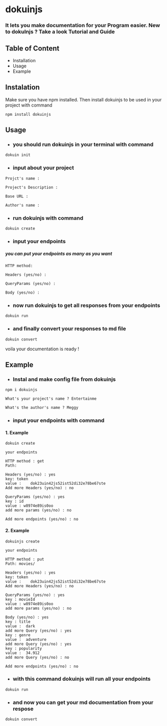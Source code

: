 # dokuinjs
### It lets you make documentation for your Program easier.  New to dokuInjs ? Take a look Tutorial and Guide


## Table of Content
* Installation
* Usage
* Example


## Instalation
Make sure you have npm installed. Then install dokuinjs to be used in your project with command
```shell
npm install dokuinjs
```

## Usage
* ### you should run dokuinjs in your terminal with command ###
```shell
dokuin init
```

* ### input about your project ###

```shell
Projct's name :

Project's Description :

Base URL :

Author's name :
```

* ### run dokuinjs with command ###
```shell
dokuin create
```

* ### input your endpoints
##### you can put your endpoints as many as you want ###
```shell
HTTP method:

Headers (yes/no) :

QueryParams (yes/no) :

Body (yes/no) :
```


* ### now run dokuinjs to get all responses from your endpoints ###
```shell
dokuin run
```

* ### and finally convert your responses to md file ###
```shell
dokuin convert
```

voila your documentation is ready !


## Example
* ### Instal and make config file from dokuinjs ###
```shell
npm i dokuinjs

What's your project's name ? Entertainme

What's the author's name ? Meggy
```

* ### input your endpoints with command ###

#### 1. Example
```shell 
dokuin create  

your endpoints

HTTP method : get
Path: 

Headers (yes/no) : yes
key: token 
value :    dok23uin42js52ist52di32e78be67ste
Add more Headers (yes/no) : no

QueryParams (yes/no) : yes
key : id
value : w8974e89is0oo
add more params (yes/no) : no

Add more endpoints (yes/no) : no

```

#### 2. Example

```shell 
dokuinjs create  

your endpoints

HTTP method : put
Path: movies/

Headers (yes/no) : yes
key: token 
value :    dok23uin42js52ist52di32e78be67ste
Add more Headers (yes/no) : no

QueryParams (yes/no) : yes
key : movieId
value : w8974e89is0oo
add more params (yes/no) : no

Body (yes/no) : yes
key : title
value :  dark
add more Query (yes/no) : yes
key : genre
value :  adventure
add more Query (yes/no) : yes
key : popularity
value :  34.912
add more Query (yes/no) : no

Add more endpoints (yes/no) : no

```
* ### with this command dokuinjs will run all your endpoints ###
```shell
dokuin run
``` 

* ### and now you can get your md documentation from your respose ###
```shell
dokuin convert
```

